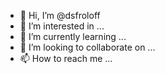 - 👋 Hi, I’m @dsfroloff
- 👀 I’m interested in ...
- 🌱 I’m currently learning ...
- 💞️ I’m looking to collaborate on ...
- 📫 How to reach me ...

<!---
dsfroloff/dsfroloff is a ✨ special ✨ repository because its `README.md` (this file) appears on your GitHub profile.
You can click the Preview link to take a look at your changes.
--->
